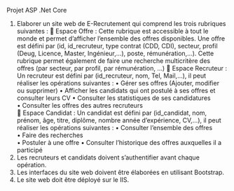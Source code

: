 Projet ASP .Net Core 
1) Elaborer un site web de E-Recrutement qui comprend les trois rubriques suivantes : 
 Espace Offre : 
Cette rubrique est accessible à tout le monde et permet d’afficher l’ensemble des offres 
disponibles. Une offre est défini par (id, id_recruteur, type contrat (CDD, CDI), 
secteur, profil (Deug, Licence, Master, Ingénieur,…), poste, rémunération,…). Cette 
rubrique permet également de faire une recherche multicritère des offres (par secteur, 
par profil, par rémunération, …) 
 Espace Recruteur : 
Un recruteur est défini par (id_recruteur, nom, Tel, Mail,…), il peut réaliser les 
opérations suivantes : 
• Gérer ses offres (Ajouter, modifier ou supprimer) 
• Afficher les candidats qui ont postulé à ses offres et consulter leurs CV 
• Consulter les statistiques de ses candidatures  
• Consulter les offres des autres recruteurs  
 Espace Candidat : 
Un candidat est défini par (id_candidat, nom, prénom, âge, titre, diplôme, nombre 
année d’expérience, CV,…), il peut réaliser les opérations suivantes : 
• Consulter l’ensemble des offres  
• Faire des recherches  
• Postuler à une offre 
• Consulter l’historique des offres auxquelles il a participé 
2) Les recruteurs et candidats doivent s’authentifier avant chaque opération. 
3) Les interfaces du site web doivent être élaborées en utilisant Bootstrap. 
4) Le site web doit être déployé sur le IIS.
